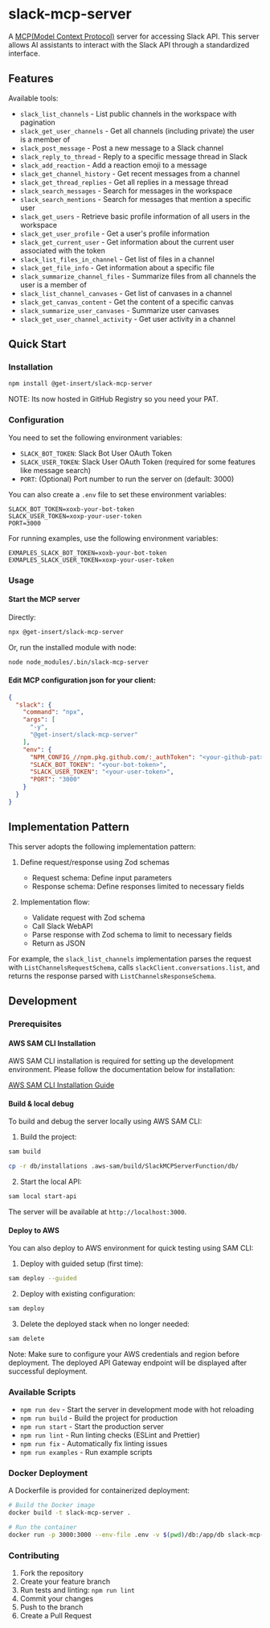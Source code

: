 # slack-mcp-server

A [MCP(Model Context Protocol)](https://www.anthropic.com/news/model-context-protocol) server for accessing Slack API. This server allows AI assistants to interact with the Slack API through a standardized interface.

## Features

Available tools:

- `slack_list_channels` - List public channels in the workspace with pagination
- `slack_get_user_channels` - Get all channels (including private) the user is a member of
- `slack_post_message` - Post a new message to a Slack channel
- `slack_reply_to_thread` - Reply to a specific message thread in Slack
- `slack_add_reaction` - Add a reaction emoji to a message
- `slack_get_channel_history` - Get recent messages from a channel
- `slack_get_thread_replies` - Get all replies in a message thread
- `slack_search_messages` - Search for messages in the workspace
- `slack_search_mentions` - Search for messages that mention a specific user
- `slack_get_users` - Retrieve basic profile information of all users in the workspace
- `slack_get_user_profile` - Get a user's profile information
- `slack_get_current_user` - Get information about the current user associated with the token
- `slack_list_files_in_channel` - Get list of files in a channel
- `slack_get_file_info` - Get information about a specific file
- `slack_summarize_channel_files` - Summarize files from all channels the user is a member of
- `slack_list_channel_canvases` - Get list of canvases in a channel
- `slack_get_canvas_content` - Get the content of a specific canvas
- `slack_summarize_user_canvases` - Summarize user canvases
- `slack_get_user_channel_activity` - Get user activity in a channel

## Quick Start

### Installation

```bash
npm install @get-insert/slack-mcp-server
```

NOTE: Its now hosted in GitHub Registry so you need your PAT.

### Configuration

You need to set the following environment variables:

- `SLACK_BOT_TOKEN`: Slack Bot User OAuth Token
- `SLACK_USER_TOKEN`: Slack User OAuth Token (required for some features like message search)
- `PORT`: (Optional) Port number to run the server on (default: 3000)

You can also create a `.env` file to set these environment variables:

```
SLACK_BOT_TOKEN=xoxb-your-bot-token
SLACK_USER_TOKEN=xoxp-your-user-token
PORT=3000
```

For running examples, use the following environment variables:

```
EXMAPLES_SLACK_BOT_TOKEN=xoxb-your-bot-token
EXMAPLES_SLACK_USER_TOKEN=xoxp-your-user-token
```

### Usage

#### Start the MCP server

Directly:
```bash
npx @get-insert/slack-mcp-server
```

Or, run the installed module with node:
```bash
node node_modules/.bin/slack-mcp-server
```

#### Edit MCP configuration json for your client:

```json
{
  "slack": {
    "command": "npx",
    "args": [
      "-y",
      "@get-insert/slack-mcp-server"
    ],
    "env": {
      "NPM_CONFIG_//npm.pkg.github.com/:_authToken": "<your-github-pat>",
      "SLACK_BOT_TOKEN": "<your-bot-token>",
      "SLACK_USER_TOKEN": "<your-user-token>",
      "PORT": "3000"
    }
  }
}
```

## Implementation Pattern

This server adopts the following implementation pattern:

1. Define request/response using Zod schemas
   - Request schema: Define input parameters
   - Response schema: Define responses limited to necessary fields

2. Implementation flow:
   - Validate request with Zod schema
   - Call Slack WebAPI
   - Parse response with Zod schema to limit to necessary fields
   - Return as JSON

For example, the `slack_list_channels` implementation parses the request with `ListChannelsRequestSchema`, calls `slackClient.conversations.list`, and returns the response parsed with `ListChannelsResponseSchema`.

## Development

### Prerequisites

#### AWS SAM CLI Installation

AWS SAM CLI installation is required for setting up the development environment. Please follow the documentation below for installation:

[AWS SAM CLI Installation Guide](https://docs.aws.amazon.com/ja_jp/serverless-application-model/latest/developerguide/install-sam-cli.html)

#### Build & local debug

To build and debug the server locally using AWS SAM CLI:

1. Build the project:
```bash
sam build

cp -r db/installations .aws-sam/build/SlackMCPServerFunction/db/
```

2. Start the local API:
```bash
sam local start-api
```

The server will be available at `http://localhost:3000`.

#### Deploy to AWS

You can also deploy to AWS environment for quick testing using SAM CLI:

1. Deploy with guided setup (first time):
```bash
sam deploy --guided
```

2. Deploy with existing configuration:
```bash
sam deploy
```

3. Delete the deployed stack when no longer needed:
```bash
sam delete
```

Note: Make sure to configure your AWS credentials and region before deployment. The deployed API Gateway endpoint will be displayed after successful deployment.

### Available Scripts

- `npm run dev` - Start the server in development mode with hot reloading
- `npm run build` - Build the project for production
- `npm run start` - Start the production server
- `npm run lint` - Run linting checks (ESLint and Prettier)
- `npm run fix` - Automatically fix linting issues
- `npm run examples` - Run example scripts

### Docker Deployment

A Dockerfile is provided for containerized deployment:

```bash
# Build the Docker image
docker build -t slack-mcp-server .

# Run the container
docker run -p 3000:3000 --env-file .env -v $(pwd)/db:/app/db slack-mcp-server
```

### Contributing

1. Fork the repository
2. Create your feature branch
3. Run tests and linting: `npm run lint`
4. Commit your changes
5. Push to the branch
6. Create a Pull Request
